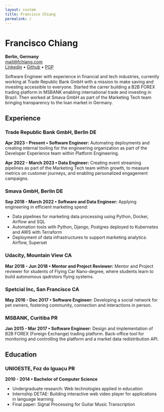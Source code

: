 ```yaml
---
layout: custom
title: Francisco Chiang
permalink: /
---
```


# Francisco Chiang
**Berlin, Germany**  
[mail@fchiang.com](mailto:mail@fchiang.com)  
[Linkedin](https://www.linkedin.com/in/francisco•chiang/) • [Github](https://github.com/chicochico) • [PGP](https://github.com/chicochico.gpg)

Software Engineer with experience in financial and tech industries, currently working at Trade Republic Bank GmbH with a mission to make saving and investing accessible to everyone.
Started the carrer building a B2B FOREX trading platform in MSBANK enabling international trade and investing in Brazil.
Then worked at Smava GmbH as part of the Marketing Tech team bringing transparency to the loan market in Germany.

## Experience
### Trade Republic Bank GmbH, Berlin DE
**Apr 2023 - Present • Software Engineer:** Automating deployments and creating internal tooling for the engineering organization as part of the Developer Experience team within Platform Engineering.  

**Apr 2022 - March 2023 • Data Engineer:** Creating event streaming pipelines as part of the Marketing Tech team within growth, to measure metrics on customer journeys, and enabling personalized engagement campaigns.

### Smava GmbH, Berlin DE
**Sep 2018 - March 2022 • Software and Data Engineer:** Applying engineering in efficient marketing spend:
- Data pipelines for marketing data processing using Python, Docker, Airflow and SQL
- Automation tools with Python, Django, Postgres deployed to Kubernetes and AWS with Terraform
- Deployment of data infrastructures to support marketing analytics: Airflow, Superset

### Udacity, Mountain View CA
**Mar 2018 - Jun 2018 • Mentor and Project Reviewer:** Mentor and Project reviewer for students of Flying Car Nano-degree, where students learn to build autonomous qadrotors flying systems.

### Spetcial Inc, San Francisco CA
**May 2016 - Dec 2017 • Software Engineer:** Developing a social network for pet owners, fostering community, connection and interactions in person.

### MSBANK, Curitiba PR
**Jan 2015 - Mar 2017 • Software Engineer:** Design and implementation of B2B FOREX (Foreign Exchange) trading platform. Back-office tool for monitoring and controlling the platform and a market data redistribution API.

## Education
### UNIOESTE, Foz do Iguaçu PR
**2010 - 2014 • Bachelor of Computer Science**
- Undergraduate research: Web technologies applied in education
- Internship DETAE: Building interactive web video player for applications in language learning
- Final paper: Signal Processing for Guitar Music Transcription
